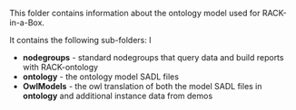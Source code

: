 This folder contains information about the ontology model used for RACK-in-a-Box.

It contains the following sub-folders:
l
- **nodegroups** - standard nodegroups that query data and build reports with RACK-ontology 
- **ontology** - the ontology model SADL files
- **OwlModels** - the owl translation of both the model SADL files in **ontology** and additional instance data from demos
